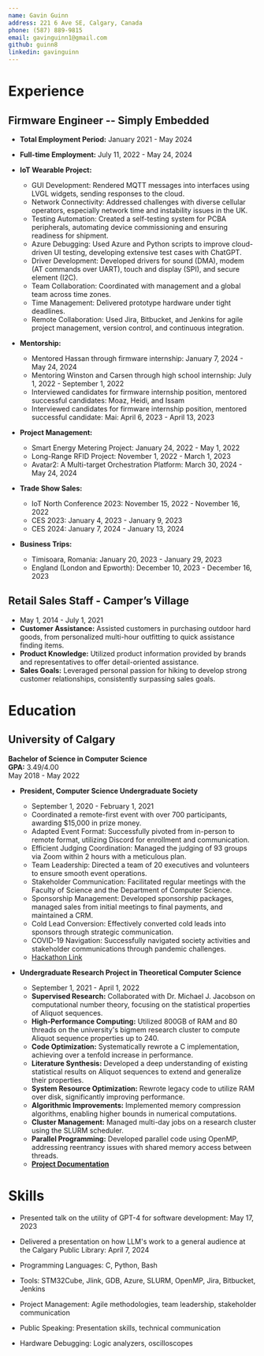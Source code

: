 ```yaml
---
name: Gavin Guinn
address: 221 6 Ave SE, Calgary, Canada
phone: (587) 889-9815
email: gavinguinn1@gmail.com
github: guinn8
linkedin: gavinguinn
---
```


# Experience
## Firmware Engineer -- Simply Embedded
- **Total Employment Period:** January 2021 - May 2024
- **Full-time Employment:** July 11, 2022 - May 24, 2024
- **IoT Wearable Project:**
  - GUI Development: Rendered MQTT messages into interfaces using LVGL widgets, sending responses to the cloud.
  - Network Connectivity: Addressed challenges with diverse cellular operators, especially network time and instability issues in the UK.
  - Testing Automation: Created a self-testing system for PCBA peripherals, automating device commissioning and ensuring readiness for shipment.
  - Azure Debugging: Used Azure and Python scripts to improve cloud-driven UI testing, developing extensive test cases with ChatGPT.
  - Driver Development: Developed drivers for sound (DMA), modem (AT commands over UART), touch and display (SPI), and secure element (I2C).
  - Team Collaboration: Coordinated with management and a global team across time zones.
  - Time Management: Delivered prototype hardware under tight deadlines.
  - Remote Collaboration: Used Jira, Bitbucket, and Jenkins for agile project management, version control, and continuous integration.

- **Mentorship:**
  - Mentored Hassan through firmware internship: January 7, 2024 - May 24, 2024
  - Mentoring Winston and Carsen through high school internship: July 1, 2022 - September 1, 2022
  - Interviewed candidates for firmware internship position, mentored successful candidates: Moaz, Heidi, and Issam
  - Interviewed candidates for firmware internship position, mentored successful candidate: Mai: April 6, 2023 - April 13, 2023

- **Project Management:**
  - Smart Energy Metering Project: January 24, 2022 - May 1, 2022
  - Long-Range RFID Project: November 1, 2022 - March 1, 2023
  - Avatar2: A Multi-target Orchestration Platform: March 30, 2024 - May 24, 2024

- **Trade Show Sales:**
  - IoT North Conference 2023: November 15, 2022 - November 16, 2022
  - CES 2023: January 4, 2023 - January 9, 2023
  - CES 2024: January 7, 2024 - January 13, 2024

- **Business Trips:**
  - Timisoara, Romania: January 20, 2023 - January 29, 2023
  - England (London and Epworth): December 10, 2023 - December 16, 2023

## Retail Sales Staff - Camper’s Village
- May 1, 2014 - July 1, 2021
- **Customer Assistance:** Assisted customers in purchasing outdoor hard goods, from personalized multi-hour outfitting to quick assistance finding items.
- **Product Knowledge:** Utilized product information provided by brands and representatives to offer detail-oriented assistance.
- **Sales Goals:** Leveraged personal passion for hiking to develop strong customer relationships, consistently surpassing sales goals.


# Education

## University of Calgary
**Bachelor of Science in Computer Science**  
**GPA:** 3.49/4.00  
May 2018 - May 2022

- **President, Computer Science Undergraduate Society**  
  - September 1, 2020 - February 1, 2021
  - Coordinated a remote-first event with over 700 participants, awarding $15,000 in prize money.
  - Adapted Event Format: Successfully pivoted from in-person to remote format, utilizing Discord for enrollment and communication.
  - Efficient Judging Coordination: Managed the judging of 93 groups via Zoom within 2 hours with a meticulous plan.
  - Team Leadership: Directed a team of 20 executives and volunteers to ensure smooth event operations.
  - Stakeholder Communication: Facilitated regular meetings with the Faculty of Science and the Department of Computer Science.
  - Sponsorship Management: Developed sponsorship packages, managed sales from initial meetings to final payments, and maintained a CRM.
  - Cold Lead Conversion: Effectively converted cold leads into sponsors through strategic communication.
  - COVID-19 Navigation: Successfully navigated society activities and stakeholder communications through pandemic challenges.
  - [Hackathon Link](https://calgary-hacks-2021.devpost.com/)

- **Undergraduate Research Project in Theoretical Computer Science**
  - September 1, 2021 - April 1, 2022
  - **Supervised Research:** Collaborated with Dr. Michael J. Jacobson on computational number theory, focusing on the statistical properties of Aliquot sequences.
  - **High-Performance Computing:** Utilized 800GB of RAM and 80 threads on the university's bigmem research cluster to compute Aliquot sequence properties up to 240.
  - **Code Optimization:** Systematically rewrote a C implementation, achieving over a tenfold increase in performance.
  - **Literature Synthesis:** Developed a deep understanding of existing statistical results on Aliquot sequences to extend and generalize their properties.
  - **System Resource Optimization:** Rewrote legacy code to utilize RAM over disk, significantly improving performance.
  - **Algorithmic Improvements:** Implemented memory compression algorithms, enabling higher bounds in numerical computations.
  - **Cluster Management:** Managed multi-day jobs on a research cluster using the SLURM scheduler.
  - **Parallel Programming:** Developed parallel code using OpenMP, addressing reentrancy issues with shared memory access between threads.
  - **[Project Documentation](https://guinn8.github.io/aliquot/html/index.html)**



# Skills
  - Presented talk on the utility of GPT-4 for software development: May 17, 2023
  - Delivered a presentation on how LLM's work to a general audience at the Calgary Public Library: April 7, 2024

- Programming Languages: C, Python, Bash
- Tools: STM32Cube, Jlink, GDB, Azure, SLURM, OpenMP, Jira, Bitbucket, Jenkins
- Project Management: Agile methodologies, team leadership, stakeholder communication
- Public Speaking: Presentation skills, technical communication
- Hardware Debugging: Logic analyzers, oscilloscopes

